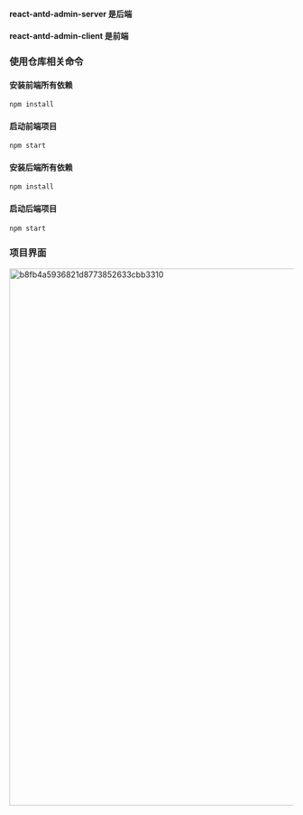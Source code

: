 #### react-antd-admin-server 是后端
#### react-antd-admin-client 是前端
### 使用仓库相关命令
#### 安装前端所有依赖
```bash
npm install
```
#### 启动前端项目
```bash
npm start
```
#### 安装后端所有依赖
```bash
npm install
```
#### 启动后端项目
```bash
npm start
```
### 项目界面
<img width="952" alt="b8fb4a5936821d8773852633cbb3310" src="https://github.com/xuxhuan/react-antd-admin/assets/131222879/a72184c2-fd85-4760-88d0-585ae8c1930a">
